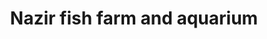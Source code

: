 ---
title: "Nazir fish farm and aquarium"
url: /alapra/nazir-fish-farm-and-aquarium/
shop: Angeln
---